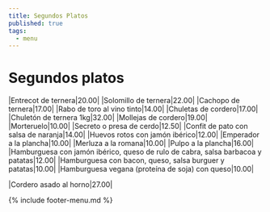 ```yaml
---
title: Segundos Platos
published: true
tags:
  - menu
---
```


# Segundos platos

|Entrecot de ternera|20.00|
|Solomillo de ternera|22.00|
|Cachopo de ternera|17.00|
|Rabo de toro al vino tinto|14.00|
|Chuletas de cordero|17.00|
|Chuletón de ternera 1kg|32.00|
|Mollejas de cordero|19.00|
|Morteruelo|10.00|
|Secreto o presa de cerdo|12.50|
|Confit de pato con salsa de naranja|14.00|
|Huevos rotos con jamón ibérico|12.00|
|Emperador a la plancha|10.00|
|Merluza a la romana|10.00|
|Pulpo a la plancha|16.00|
|Hamburguesa con jamón ibérico, queso de rulo de cabra, salsa barbacoa y patatas|12.00|
|Hamburguesa con bacon, queso, salsa burguer y patatas|10.00|
|Hamburguesa vegana (proteína de soja) con queso|10.00|


|Cordero asado al horno|27.00|

<!-- |Paletilla de cordero de lechal asada|24.50| -->
 
{% include footer-menu.md %}
